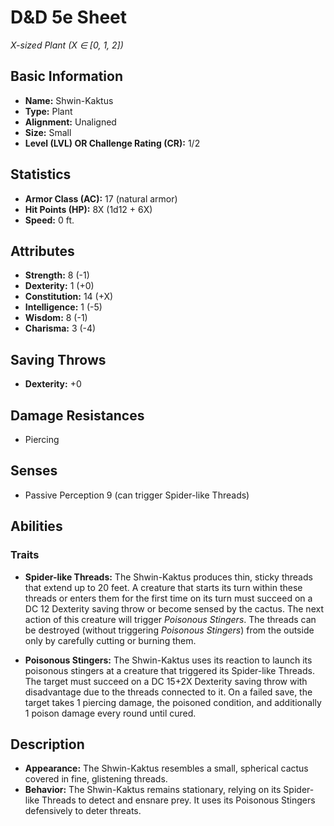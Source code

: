 # D&D 5e Sheet

*X-sized Plant (X ∈ [0, 1, 2])*

## Basic Information
- **Name:** Shwin-Kaktus
- **Type:** Plant
- **Alignment:** Unaligned
- **Size:** Small
- **Level (LVL) OR Challenge Rating (CR):** 1/2

## Statistics
- **Armor Class (AC):** 17 (natural armor)
- **Hit Points (HP):** 8X (1d12 + 6X)
- **Speed:** 0 ft.

## Attributes
- **Strength:** 8 (-1)
- **Dexterity:** 1 (+0)
- **Constitution:** 14 (+X)
- **Intelligence:** 1 (-5)
- **Wisdom:** 8 (-1)
- **Charisma:** 3 (-4)

## Saving Throws
- **Dexterity:** +0

## Damage Resistances
- Piercing

## Senses
- Passive Perception 9 (can trigger Spider-like Threads)

## Abilities
### Traits
- **Spider-like Threads:** The Shwin-Kaktus produces thin, sticky threads that extend up to 20 feet. A creature that starts its turn within these threads or enters them for the first time on its turn must succeed on a DC 12 Dexterity saving throw or become sensed by the cactus. The next action of this creature will trigger *Poisonous Stingers*. The threads can be destroyed (without triggering *Poisonous Stingers*) from the outside only by carefully cutting or burning them.

- **Poisonous Stingers:** The Shwin-Kaktus uses its reaction to launch its poisonous stingers at a creature that triggered its Spider-like Threads. The target must succeed on a DC 15+2X Dexterity saving throw with disadvantage due to the threads connected to it. On a failed save, the target takes 1 piercing damage, the poisoned condition, and additionally 1 poison damage every round until cured.

## Description
- **Appearance:** The Shwin-Kaktus resembles a small, spherical cactus covered in fine, glistening threads.
- **Behavior:** The Shwin-Kaktus remains stationary, relying on its Spider-like Threads to detect and ensnare prey. It uses its Poisonous Stingers defensively to deter threats.
